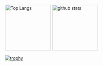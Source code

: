 <p align="left"> 
  <img alt="Top Langs" height="150px" src="https://github-readme-stats.vercel.app/api/top-langs/?username=ishizuyasunari&layout=compact&show_icons=true&theme=onedark" />
  <img alt="github stats" height="150px" src="https://github-readme-stats.vercel.app/api?username=ishizuyasunari&theme=onedark&show_icons=ture" />
</p>

[![trophy](https://github-profile-trophy.vercel.app/?username=ishizuyasunari&theme=onedark&column=7
)](https://github.com/ryo-ma/github-profile-trophy)
